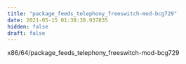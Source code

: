```yaml
---
title: "package_feeds_telephony_freeswitch-mod-bcg729"
date: 2021-05-15 01:38:38.937835
hidden: false
draft: false
---
```


x86/64/package_feeds_telephony_freeswitch-mod-bcg729

